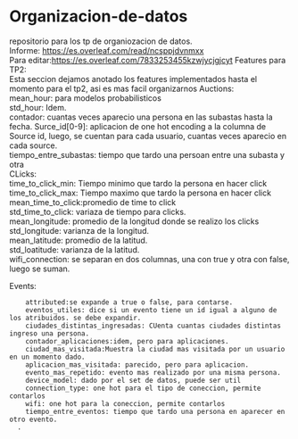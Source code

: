 # Organizacion-de-datos  
repositorio para los tp de organiozacion de datos.  
Informe: https://es.overleaf.com/read/ncsppjdvnmxx    
Para editar:https://es.overleaf.com/7833253455kzwjycjgjcyt
Features para TP2:  
  Esta seccion dejamos anotado los features implementados hasta el momento para el tp2, asi es mas facil organizarnos
  Auctions:  
    mean_hour: para modelos probabilisticos  
    std_hour: Idem.  
    contador: cuantas veces aparecio una persona en las subastas hasta la fecha.
    Surce_id[0-9]: aplicacion de one hot encoding a la columna de Source id, luego, se cuentan para cada usuario, cuantas veces aparecio en     cada source.  
    tiempo_entre_subastas: tiempo que tardo una persoan entre una subasta y otra  
  CLicks:  
      time_to_click_min: Tiempo minimo que tardo la persona en hacer click  
       time_to_click_max: Tiempo maximo que tardo la persona en hacer click  
       mean_time_to_click:promedio de time to click  
       std_time_to_click: variaza de tiempo para clicks.  
       mean_longitude: promedio de la longitud donde se realizo los clicks  
       std_longitude: varianza  de la longitud.  
       mean_latitude: promedio de la latitud.  
       std_loatitude: varianza de la latitud.  
       wifi_connection: se separan en dos columnas, una con true y otra con false, luego se suman.  
         
         
   Events:  
     
        attributed:se expande a true o false, para contarse.  
        eventos_utiles: dice si un evento tiene un id igual a alguno de los atribuidos. se debe expandir.  
        ciudades_distintas_ingresadas: CUenta cuantas ciudades distintas ingreso una persona.  
        contador_aplicaciones:idem, pero para aplicaciones.  
        ciudad_mas_visitada:Muestra la ciudad mas visitada por un usuario en un momento dado.  
        aplicacion_mas_visitada: parecido, pero para aplicacion.  
        evento_mas_repetido: evento mas realizado por una misma persona.  
        device_model: dado por el set de datos, puede ser util  
        connection_type: one hot para el tipo de coneccion, permite contarlos  
        wifi: one hot para la coneccion, permite contarlos  
        tiempo_entre_eventos: tiempo que tardo una persona en aparecer en otro evento.  
      .
